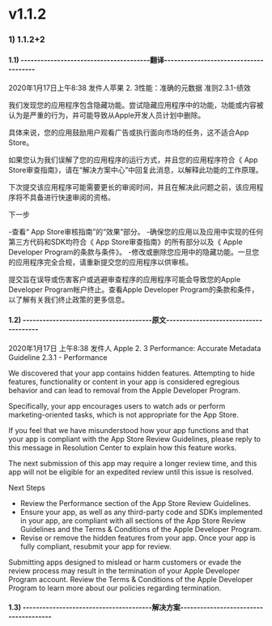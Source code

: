 # v1.1.2
### 1) 1.1.2+2
#### 1.1) ---------------------------------------翻译-------------------------------------- 
2020年1月17日上午8:38
发件人苹果
2. 3性能：准确的元数据
准则2.3.1-绩效


我们发现您的应用程序包含隐藏功能。尝试隐藏应用程序中的功能，功能或内容被认为是严重的行为，并可能导致从Apple开发人员计划中删除。

具体来说，您的应用鼓励用户观看广告或执行面向市场的任务，这不适合App Store。

如果您认为我们误解了您的应用程序的运行方式，并且您的应用程序符合《 App Store审查指南》，请在“解决方案中心”中回复此消息，以解释此功能的工作原理。

下次提交该应用程序可能需要更长的审阅时间，并且在解决此问题之前，该应用程序将不具备进行快速审阅的资格。

下一步

-查看“ App Store审核指南”的“效果”部分。
-确保您的应用以及应用中实现的任何第三方代码和SDK均符合《 App Store审查指南》的所有部分以及《 Apple Developer Program的条款与条件》。
-修改或删除您应用中的隐藏功能。一旦您的应用程序完全合规，请重新提交您的应用程序以供审核。

提交旨在误导或伤害客户或逃避审查程序的应用程序可能会导致您的Apple Developer Program帐户终止。查看Apple Developer Program的条款和条件，以了解有关我们终止政策的更多信息。


#### 1.2) ---------------------------------------原文-------------------------------------- 
2020年1月17日 上午8:38
发件人 Apple
2. 3 Performance: Accurate Metadata
Guideline 2.3.1 - Performance


We discovered that your app contains hidden features. Attempting to hide features, functionality or content in your app is considered egregious behavior and can lead to removal from the Apple Developer Program.

Specifically, your app encourages users to watch ads or perform marketing-oriented tasks, which is not appropriate for the App Store.

If you feel that we have misunderstood how your app functions and that your app is compliant with the App Store Review Guidelines, please reply to this message in Resolution Center to explain how this feature works.

The next submission of this app may require a longer review time, and this app will not be eligible for an expedited review until this issue is resolved.

Next Steps

- Review the Performance section of the App Store Review Guidelines.
- Ensure your app, as well as any third-party code and SDKs implemented in your app, are compliant with all sections of the App Store Review Guidelines and the Terms & Conditions of the Apple Developer Program.
- Revise or remove the hidden features from your app. Once your app is fully compliant, resubmit your app for review.

Submitting apps designed to mislead or harm customers or evade the review process may result in the termination of your Apple Developer Program account. Review the Terms & Conditions of the Apple Developer Program to learn more about our policies regarding termination.
#### 1.3) ---------------------------------------解决方案-------------------------------------- 


  

